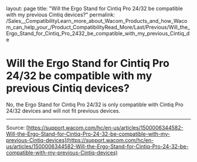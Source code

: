 layout: page
title: "Will the Ergo Stand for Cintiq Pro 24/32 be compatible with my previous Cintiq devices?"
permalink: /Sales__CompatibilityLearn_more_about_Wacom_Products_and_how_Wacom_can_help_your_/Product_CompatibilityRead_More/Last/Previous/Will_the_Ergo_Stand_for_Cintiq_Pro_2432_be_compatible_with_my_previous_Cintiq_de

# Will the Ergo Stand for Cintiq Pro 24/32 be compatible with my previous Cintiq devices?

No, the Ergo Stand for Cintiq Pro 24/32 is only compatible with Cintiq Pro 24/32 devices and will not fit previous devices.

---
Source: [https://support.wacom.com/hc/en-us/articles/1500006344582-Will-the-Ergo-Stand-for-Cintiq-Pro-24-32-be-compatible-with-my-previous-Cintiq-devices](https://support.wacom.com/hc/en-us/articles/1500006344582-Will-the-Ergo-Stand-for-Cintiq-Pro-24-32-be-compatible-with-my-previous-Cintiq-devices)

